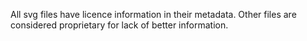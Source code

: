 All svg files have licence information in their metadata.
Other files are considered proprietary for lack of better information.
